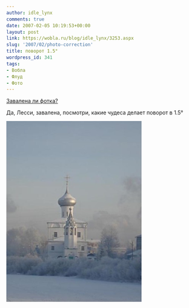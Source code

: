 ```yaml
---
author: idle_lynx
comments: true
date: 2007-02-05 10:19:53+00:00
layout: post
link: https://wobla.ru/blog/idle_lynx/3253.aspx
slug: '2007/02/photo-correction'
title: поворот 1.5°
wordpress_id: 341
tags:
- Вобла
- Флуд
- Фото
---
```


[Завалена ли фотка?](https://wobla.ru/blog/Lessi/3251.aspx)

Да, Лесси, завалена, посмотри, какие чудеса делает поворот в 1.5°

![Vologda - Church](images/2007/05/38ea5f70-2964-480b-ba59-ed0031e543f6.jpg)
